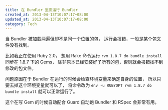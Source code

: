 ```yaml
---
title: 在 Bundler 里面运行 Bundler
created_at: 2013-04-13T10:07:17+08:00
updated_at: 2013-04-13T10:07:17+08:00
category: Tech
---
```


当 Bundler 被加载两遍但却不是同一个位置的包，
运行会报错，一般是某个包文件没有找到。

比如我正在使用 Ruby 2.0，
想用 Rake 命令运行 `rvm 1.8.7 do bundle install` 同步在 1.8.7 下的 Gems，
除非原本已经安装好了所有的包，否则就会报错找不到修改的包文件。

问题原因在于 Bundler 在运行的时候会检查环境变量来确定自身的位置，
所以只要去掉这个环境变量就可以了，
将命令改为 `env -u RUBYOPT rvm 1.8.7 do bundle install` 就可以正常运行了。

这个在写 Gem 的时候自动配合 Guard 自动跑 Bundler 和 RSpec 会非常有用。
